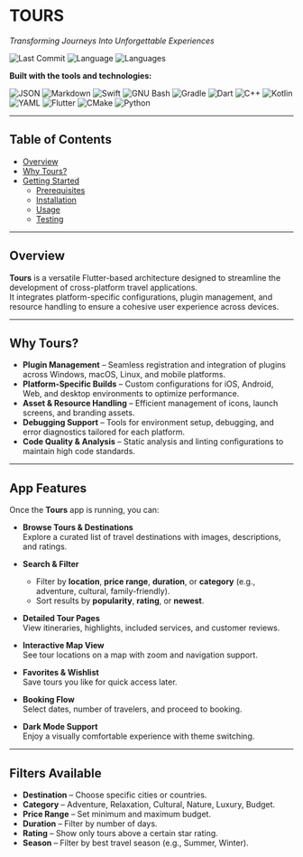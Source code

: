 # TOURS  
*Transforming Journeys Into Unforgettable Experiences*

![Last Commit](https://img.shields.io/badge/last%20commit-today-brightgreen)
![Language](https://img.shields.io/badge/language-Dart-blue)
![Languages](https://img.shields.io/badge/languages-11-lightgrey)

**Built with the tools and technologies:**

![JSON](https://img.shields.io/badge/JSON-000000?logo=json&logoColor=white)
![Markdown](https://img.shields.io/badge/Markdown-000000?logo=markdown&logoColor=white)
![Swift](https://img.shields.io/badge/Swift-FA7343?logo=swift&logoColor=white)
![GNU Bash](https://img.shields.io/badge/GNU%20Bash-4EAA25?logo=gnubash&logoColor=white)
![Gradle](https://img.shields.io/badge/Gradle-02303A?logo=gradle&logoColor=white)
![Dart](https://img.shields.io/badge/Dart-0175C2?logo=dart&logoColor=white)
![C++](https://img.shields.io/badge/C++-00599C?logo=cplusplus&logoColor=white)
![Kotlin](https://img.shields.io/badge/Kotlin-7F52FF?logo=kotlin&logoColor=white)
![YAML](https://img.shields.io/badge/YAML-CB171E?logo=yaml&logoColor=white)
![Flutter](https://img.shields.io/badge/Flutter-02569B?logo=flutter&logoColor=white)
![CMake](https://img.shields.io/badge/CMake-064F8C?logo=cmake&logoColor=white)
![Python](https://img.shields.io/badge/Python-3776AB?logo=python&logoColor=white)

---

## Table of Contents
- [Overview](#overview)
- [Why Tours?](#why-tours)
- [Getting Started](#getting-started)
  - [Prerequisites](#prerequisites)
  - [Installation](#installation)
  - [Usage](#usage)
  - [Testing](#testing)

---

## Overview
**Tours** is a versatile Flutter-based architecture designed to streamline the development of cross-platform travel applications.  
It integrates platform-specific configurations, plugin management, and resource handling to ensure a cohesive user experience across devices.

---

## Why Tours?
- **Plugin Management** – Seamless registration and integration of plugins across Windows, macOS, Linux, and mobile platforms.  
- **Platform-Specific Builds** – Custom configurations for iOS, Android, Web, and desktop environments to optimize performance.  
- **Asset & Resource Handling** – Efficient management of icons, launch screens, and branding assets.  
- **Debugging Support** – Tools for environment setup, debugging, and error diagnostics tailored for each platform.  
- **Code Quality & Analysis** – Static analysis and linting configurations to maintain high code standards.

---
## App Features

Once the **Tours** app is running, you can:

- **Browse Tours & Destinations**  
  Explore a curated list of travel destinations with images, descriptions, and ratings.

- **Search & Filter**  
  - Filter by **location**, **price range**, **duration**, or **category** (e.g., adventure, cultural, family-friendly).  
  - Sort results by **popularity**, **rating**, or **newest**.

- **Detailed Tour Pages**  
  View itineraries, highlights, included services, and customer reviews.

- **Interactive Map View**  
  See tour locations on a map with zoom and navigation support.

- **Favorites & Wishlist**  
  Save tours you like for quick access later.

- **Booking Flow**  
  Select dates, number of travelers, and proceed to booking.

- **Dark Mode Support**  
  Enjoy a visually comfortable experience with theme switching.

---

## Filters Available

- **Destination** – Choose specific cities or countries.  
- **Category** – Adventure, Relaxation, Cultural, Nature, Luxury, Budget.  
- **Price Range** – Set minimum and maximum budget.  
- **Duration** – Filter by number of days.  
- **Rating** – Show only tours above a certain star rating.  
- **Season** – Filter by best travel season (e.g., Summer, Winter).
